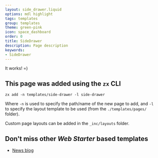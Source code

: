```yaml
---
layout: side_drawer.liquid
options: mdl highlight
tags: templates
group: templates
theme: green-pink
icon: space_dashboard
order: 0
title: SideDrawer
description: Page description
keywords:
- SideDrawer
---
```



It works! =)


## This page was added using the `zx` CLI

```shell
zx add -n templates/side-drawer -l side-drawer
```

Where `-n` is used to specify the path/name of the new page to add, and `-l` to specify the layout template to be used
(from the `./templates/pages/` folder).  

Custom page layouts can be added in the `_inc/layouts` folder.

## Don't miss other *Web Starter* based templates

- [News blog](https://github.com/zuixjs/news-blog)
